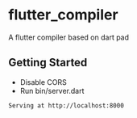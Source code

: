 # flutter_compiler

A flutter compiler based on dart pad

## Getting Started

- Disable CORS
- Run bin/server.dart

```
Serving at http://localhost:8000
```
